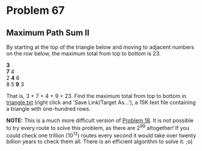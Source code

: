 # Problem 67
## Maximum Path Sum II

By starting at the top of the triangle below and moving to adjacent numbers on the row below, the maximum total from top to bottom is 23.
<p class="monospace center"><span class="red"><b>3</b></span><br><span class="red"><b>7</b></span> 4<br>
2 <span class="red"><b>4</b></span> 6<br>
8 5 <span class="red"><b>9</b></span> 3

That is, 3 + 7 + 4 + 9 = 23.
Find the maximum total from top to bottom in <a href="resources/documents/0067_triangle.txt">triangle.txt</a> (right click and 'Save Link/Target As...'), a 15K text file containing a triangle with one-hundred rows.
<p class="smaller"><b>NOTE:</b> This is a much more difficult version of <a href="problem=18">Problem 18</a>. It is not possible to try every route to solve this problem, as there are 2<sup>99</sup> altogether! If you could check one trillion (10<sup>12</sup>) routes every second it would take over twenty billion years to check them all. There is an efficient algorithm to solve it. ;o)
